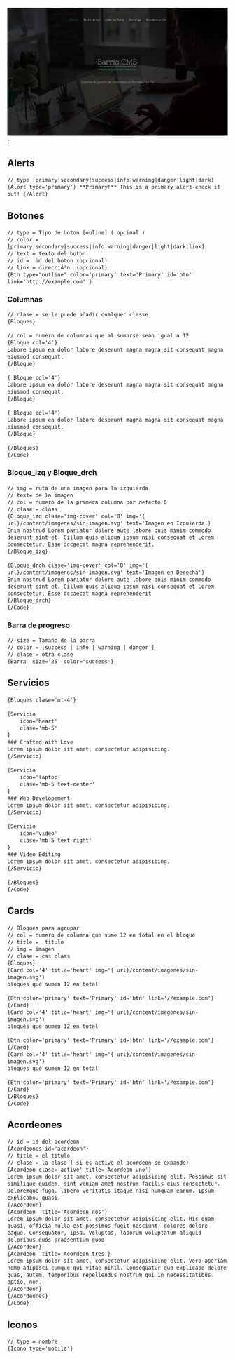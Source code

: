 
![](screenshot-wingcss.png);

## Alerts

    // type [primary|secondary|success|info|warning|danger|light|dark]
    {Alert type='primary'} **Primary!** This is a primary alert-check it out! {/Alert}

## Botones

    // type = Tipo de boton [ouline] ( opcinal )
    // color = [primary|secondary|success|info|warning|danger|light|dark|link]
    // text = texto del boton
    // id =  id del boton (opcional)
    // link = direcciÃ³n  (opcional)
    {Btn type="outline" color='primary' text='Primary' id='btn' link='http://example.com' }

### Columnas

    // clase = se le puede añadir cualquer classe
    {Bloques}

    // col = numero de columnas que al sumarse sean igual a 12
    {Bloque col='4'}
    Labore ipsum ea dolor labore deserunt magna magna sit consequat magna eiusmod consequat.
    {/Bloque}

    { Bloque col='4'}
    Labore ipsum ea dolor labore deserunt magna magna sit consequat magna eiusmod consequat.
    {/Bloque}

    { Bloque col='4'}
    Labore ipsum ea dolor labore deserunt magna magna sit consequat magna eiusmod consequat.
    {/Bloque}

    {/Bloques}
    {/Code}


### Bloque_izq y Bloque_drch

    // img = ruta de una imagen para la izquierda
    // text= de la imagen
    // col = numero de la primera columna por defecto 6
    // clase = class
    {Bloque_izq clase='img-cover' col='8' img='{ url}/content/imagenes/sin-imagen.svg' text='Imagen en Izquierda'}
    Enim nostrud Lorem pariatur dolore aute labore quis minim commodo deserunt sint et. Cillum quis aliqua ipsum nisi consequat et Lorem consectetur. Esse occaecat magna reprehenderit.
    {/Bloque_izq}

    {Bloque_drch clase='img-cover' col='8' img='{ url}/content/imagenes/sin-imagen.svg' text='Imagen en Derecha'}
    Enim nostrud Lorem pariatur dolore aute labore quis minim commodo deserunt sint et. Cillum quis aliqua ipsum nisi consequat et Lorem consectetur. Esse occaecat magna reprehenderit
    {/Bloque_drch}
    {/Code}


### Barra de progreso

    // size = Tamaño de la barra
    // color = [success | info | warning | danger ]
    // clase = otra clase
    {Barra  size='25' color='success'}




## Servicios

    {Bloques clase='mt-4'}

    {Servicio
        icon='heart'
        clase='mb-5'
    }
    ### Crafted With Love
    Lorem ipsum dolor sit amet, consectetur adipisicing.
    {/Servicio}

    {Servicio
        icon='laptop'
        clase='mb-5 text-center'
    }
    ### Web Developement
    Lorem ipsum dolor sit amet, consectetur adipisicing.
    {/Servicio}

    {Servicio
        icon='video'
        clase='mb-5 text-right'
    }
    ### Video Editing
    Lorem ipsum dolor sit amet, consectetur adipisicing.
    {/Servicio}

    {/Bloques}
    {/Code}



## Cards

    // Bloques para agrupar
    // col = numero de columna que sume 12 en total en el bloque
    // title =  titulo
    // img = imagen
    // clase = css class
    {Bloques}
    {Card col='4' title='heart' img='{ url}/content/imagenes/sin-imagen.svg'}
    bloques que sumen 12 en total

    {Btn color='primary' text='Primary' id='btn' link='//example.com'}
    {/Card}
    {Card col='4' title='heart' img='{ url}/content/imagenes/sin-imagen.svg'}
    bloques que sumen 12 en total

    {Btn color='primary' text='Primary' id='btn' link='//example.com'}
    {/Card}
    {Card col='4' title='heart' img='{ url}/content/imagenes/sin-imagen.svg'}
    bloques que sumen 12 en total

    {Btn color='primary' text='Primary' id='btn' link='//example.com'}
    {/Card}
    {/Bloques}
    {/Code}


## Acordeones

    // id = id del acordeon
    {Acordeones id='acordeon'}
    // title = el titulo
    // clase = la clase ( si es active el acordeon se expande)
    {Acordeon clase='active' title='Acordeon uno'}
    Lorem ipsum dolor sit amet, consectetur adipisicing elit. Possimus sit similique quidem, sint veniam amet nostrum facilis eius consectetur. Doloremque fuga, libero veritatis itaque nisi numquam earum. Ipsum explicabo, quasi.
    {/Acordeon}
    {Acordeon  title='Acordeon dos'}
    Lorem ipsum dolor sit amet, consectetur adipisicing elit. Hic quam quasi, officia nulla est possimus fugit nesciunt, dolores dolore eaque. Consequatur, ipsa. Voluptas, laborum voluptatum aliquid doloribus quos praesentium quod.
    {/Acordeon}
    {Acordeon  title='Acordeon tres'}
    Lorem ipsum dolor sit amet, consectetur adipisicing elit. Vero aperiam nemo adipisci cumque qui vitae nihil. Consequatur quo explicabo dolore quas, autem, temporibus repellendus nostrum qui in necessitatibus optio, non.
    {/Acordeon}
    {/Acordeones}
    {/Code}


## Iconos

    // type = nombre
    {Icono type='mobile'}

